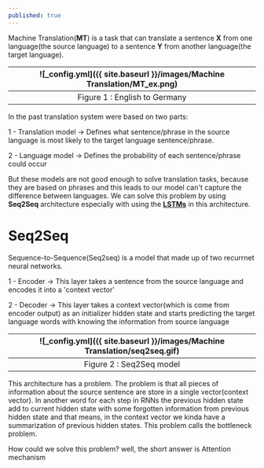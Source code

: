 ```yaml
---
published: true
---
```

Machine Translation(**MT**) is a task that can translate a sentence **X** from one language(the source language) to a sentence **Y** from another language(the target language).

|![_config.yml]({{ site.baseurl }}/images/Machine Translation/MT_ex.png)|
|:--:| 
| Figure 1 : English to Germany|

In the past translation system were based on two parts:

1 - Translation model -> Defines what sentence/phrase in the source language is most likely to the target language sentence/phrase.

2 - Language model -> Defines the probability of each sentence/phrase could occur

But these models are not good enough to solve translation tasks, because they are based on phrases and this leads to our model can't capture the difference between languages.
We can solve this problem by using **Seq2Seq** architecture especially with using the [**LSTMs**](https://manishemirani.github.io/Long-Short-Term-Memory/) in this 
architecture.

# Seq2Seq

Sequence-to-Sequence(Seq2seq) is a model that made up of two recurrnet neural networks.

1 - Encoder -> This layer takes a sentence from the source language and encodes it into a 'context vector'

2 - Decoder -> This layer takes a context vector(which is come from encoder output) as an initializer hidden state and starts predicting the target language words with knowing the information from source language

|![_config.yml]({{ site.baseurl }}/images/Machine Translation/seq2seq.gif)|
|:--:| 
| Figure 2 : Seq2Seq model|

This architecture has a problem. The problem is that all pieces of information about the source sentence are store in a single vector(context vector). In another word for each step in RNNs the previous hidden state add to current hidden state with some forgotten information from previous hidden state and that means, in the context vector we kinda have a summarization of previous hidden states. This problem calls the bottleneck problem.

How could we solve this problem? well, the short answer is Attention mechanism
